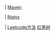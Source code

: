 


| [Maven](https://mp.weixin.qq.com/s/J5cbxXjAjf-ytHKL3FGGew)

| [Nginx](https://mp.weixin.qq.com/s/eF5LcW2GI6ZylDJNIK4nzw)

| [Leetcode方法](https://mp.weixin.qq.com/s/bInLFTP8lZA20fQ82OrVQQ) [红黑树](https://mp.weixin.qq.com/s/r6foXjNHmU0l_fzrMqxG7Q)
